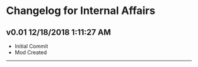 # Changelog for Internal Affairs
## v0.01 12/18/2018 1:11:27 AM

- Initial Commit
- Mod Created

--------------------------------------------------------

